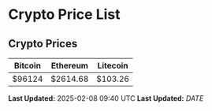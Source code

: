 # Crypto Price List

## Crypto Prices
| Bitcoin | Ethereum | Litecoin |
| ------- | -------- | -------- |
| $96124 | $2614.68 | $103.26 |
**Last Updated:** 2025-02-08 09:40 UTC
**Last Updated:** $DATE$
